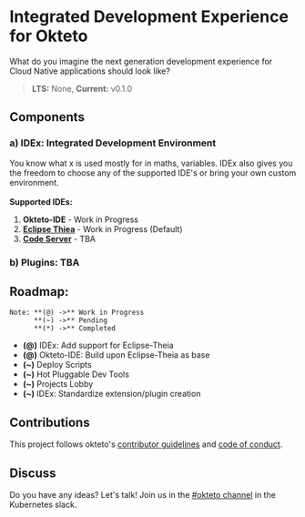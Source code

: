 # Integrated Development Experience for Okteto
What do you imagine the next generation development experience for Cloud Native applications should look like?
> **LTS:** None, **Current:** v0.1.0

## Components
### a) IDEx: Integrated Development Environment
You know what x is used mostly for in maths, variables. IDEx also gives you the freedom to choose any of the supported IDE's or bring your own custom environment.
<br><br>
**Supported IDEs:**
1. **Okteto-IDE** - Work in Progress
2. **[Eclipse Thiea](https://github.com/eclipse-theia/theia)** - Work in Progress (Default)
3. **[Code Server](https://github.com/cdr/code-server)** - TBA
### b) Plugins: TBA

## Roadmap:
```
Note: **(@) ->** Work in Progress
      **(~) ->** Pending
      **(*) ->** Completed
```
* **(@)** IDEx: Add support for Eclipse-Theia
* **(@)** Okteto-IDE: Build upon Eclipse-Theia as base
* **(~)** Deploy Scripts
* **(~)** Hot Pluggable Dev Tools
* **(~)** Projects Lobby
* **(~)** IDEx: Standardize extension/plugin creation

## Contributions

This project follows okteto's [contributor guidelines](https://github.com/okteto/okteto/blob/master/contributing.md) and [code of conduct](https://github.com/okteto/okteto/blob/master/code-of-conduct.md).

## Discuss

Do you have any ideas? Let's talk! Join us in the [#okteto channel](https://slack.okteto.com) in the Kubernetes slack.
